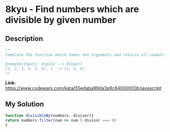 # 8kyu - Find numbers which are divisible by given number


## Description
```js
/*
Complete the function which takes two arguments and returns all numbers which are divisible by the given divisor. First argument is an array of numbers and the second is the divisor.

Example(Input1, Input2 --> Output)
[1, 2, 3, 4, 5, 6], 2 --> [2, 4, 6]
*/
```

**Link:** https://www.codewars.com/kata/55edaba99da3a9c84000003b/javascript

## My Solution

```js
function divisibleBy(numbers, divisor){
return numbers.filter(num => num % divisor === 0)
}
```